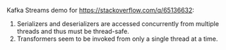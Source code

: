 Kafka Streams demo for https://stackoverflow.com/q/65136632:
1. Serializers and deserializers are accessed concurrently from multiple threads and thus must be thread-safe.
2. Transformers seem to be invoked from only a single thread at a time.